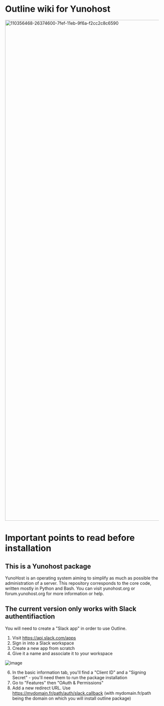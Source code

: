 
# Outline wiki for Yunohost
  <img width="1640" alt="110356468-26374600-7fef-11eb-9f6a-f2cc2c8c6590" src="https://user-images.githubusercontent.com/24638389/134176351-8a7ecaf8-628e-49af-99b4-493287b36a77.png">
  
# Important points to read before installation

## This is a Yunohost package

YunoHost is an operating system aiming to simplify as much as possible the administration of a server. This repository corresponds to the core code, written mostly in Python and Bash. You can visit yunohost.org or forum.yunohost.org for more information or help.

## The current version only works with Slack authentifiaction
You will need to create a "Slack app" in order to use Outline.
1. Visit https://api.slack.com/apps
2. Sign in into a Slack workspace
3. Create a new app from scratch
4. Give it a name and associate it to your workspace

![image](https://user-images.githubusercontent.com/24638389/134668089-3b1a73f2-dbca-47c4-8e57-1ee26d1c034a.png)

6. In the basic information tab, you'll find a "Client ID" and a "Signing Secret" - you'll need them to run the package installation
7. Go to "Features" then "OAuth & Permissions"
8. Add a new redirect URL. Use https://mydomain.fr/path/auth/slack.callback (with mydomain.fr/path being the domain on which you will install outline package)
